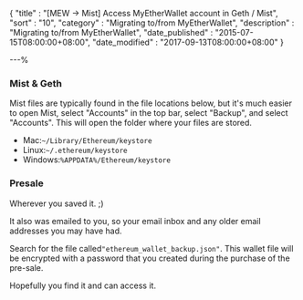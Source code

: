 {
"title"       : "[MEW -> Mist] Access MyEtherWallet account in Geth / Mist",
"sort"        : "10",
"category"    : "Migrating to/from MyEtherWallet",
"description" : "Migrating to/from MyEtherWallet",
"date_published" : "2015-07-15T08:00:00+08:00",
"date_modified"  : "2017-09-13T08:00:00+08:00"
}

---%


### Mist & Geth

Mist files are typically found in the file locations below, but it's much easier to open Mist, select "Accounts" in the top bar, select "Backup", and select "Accounts". This will open the folder where your files are stored.

*   Mac:`~/Library/Ethereum/keystore`
*   Linux:`~/.ethereum/keystore`
*   Windows:`%APPDATA%/Ethereum/keystore`



### Presale

Wherever you saved it. ;)

It also was emailed to you, so your email inbox and any older email addresses you may have had.

Search for the file called`"ethereum_wallet_backup.json"`. This wallet file will be encrypted with a password that you created during the purchase of the pre-sale.

Hopefully you find it and can access it.
